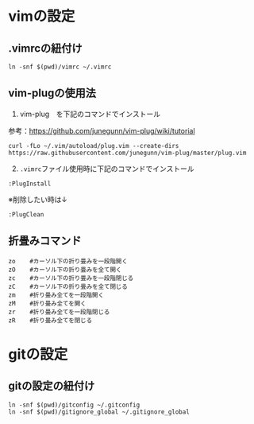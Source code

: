 # vimの設定

## .vimrcの紐付け

```
ln -snf $(pwd)/vimrc ~/.vimrc
```

## vim-plugの使用法

1. vim-plug　を下記のコマンドでインストール

参考：https://github.com/junegunn/vim-plug/wiki/tutorial
```
curl -fLo ~/.vim/autoload/plug.vim --create-dirs https://raw.githubusercontent.com/junegunn/vim-plug/master/plug.vim
```    
2. `.vimrc`ファイル使用時に下記のコマンドでインストール
```
:PlugInstall
```
※削除したい時は↓
```
:PlugClean
```

## 折畳みコマンド
```
zo    #カーソル下の折り畳みを一段階開く
zO    #カーソル下の折り畳みを全て開く
zc    #カーソル下の折り畳みを一段階閉じる
zC    #カーソル下の折り畳みを全て閉じる
zm    #折り畳み全てを一段階開く
zM    #折り畳み全てを開く
zr    #折り畳み全てを一段階閉じる
zR    #折り畳み全てを閉じる
```

# gitの設定

## gitの設定の紐付け

```
ln -snf $(pwd)/gitconfig ~/.gitconfig
ln -snf $(pwd)/gitignore_global ~/.gitignore_global
```
